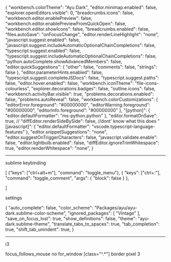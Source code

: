 {
  "workbench.colorTheme": "Ayu Dark",
  "editor.minimap.enabled": false,
  "explorer.openEditors.visible": 0,
  "breadcrumbs.icons": false,
  "workbench.editor.enablePreview": false,
  "workbench.editor.enablePreviewFromQuickOpen": false,
  "workbench.editor.showIcons": false,
  "breadcrumbs.enabled": false,
  "files.autoSave": "onFocusChange",
  "editor.renderLineHighlight": "none",
  "javascript.suggest.enabled": false,
  "javascript.suggest.includeAutomaticOptionalChainCompletions": false,
  "typescript.suggest.enabled": false,
  "typescript.suggest.includeAutomaticOptionalChainCompletions": false,
  "python.autoComplete.showAdvancedMembers": false,
  "editor.quickSuggestions": {
    "other": false,
    "comments": false,
    "strings": false
  },
  "editor.parameterHints.enabled": false,
  "typescript.suggest.completeJSDocs": false,
  "typescript.suggest.paths": false,
  "editor.hover.enabled": false,
  "workbench.iconTheme": "file-icons-colourless",
  "explorer.decorations.badges": false,
  "outline.icons": false,
  "workbench.activityBar.visible": true,
  "problems.decorations.enabled": false,
  "problems.autoReveal": false,
  "workbench.colorCustomizations": {
    "editorError.foreground": "#00000000",
    "editorWarning.foreground": "#00000000",
    "editorInfo.foreground": "#00000000"
  },
  "[python]": {
    "editor.defaultFormatter": "ms-python.python"
  },
  "editor.formatOnSave": true,
  // "diffEditor.renderSideBySide": false, //dont' know what this does
  "[javascript]": {
    "editor.defaultFormatter": "vscode.typescript-language-features"
  },
  "editor.snippetSuggestions": "none",
  "editor.suggestOnTriggerCharacters": false,
  "javascript.validate.enable": false,
  "editor.lightbulb.enabled": false,
  "diffEditor.ignoreTrimWhitespace": true,
  "editor.renderWhitespace": "none",
}


____________________________________________________________________________
sublime keybinding

[
	{"keys": ["ctrl+alt+m"], "command": "toggle_menu"},
    { "keys": ["ctrl+:"], "command": "toggle_comment", "args": { "block": false } },

]


settings

{
	"auto_complete": false,
	"color_scheme": "Packages/ayu/ayu-dark.sublime-color-scheme",
	"ignored_packages":
	[
		"Vintage"
	],
	"save_on_focus_lost": true,
	"show_definitions": false,
	"theme": "ayu-dark.sublime-theme",
	"translate_tabs_to_spaces": true,
	"tab_completion": true,
	"shift_tab_unindent": true,
}


_______________________________________________________________________
i3


focus_follows_mouse no
for_window [class="^.*"] border pixel 3
